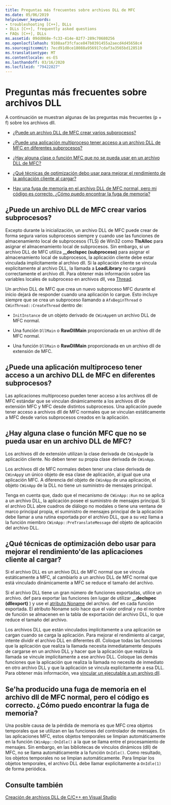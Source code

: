 ```yaml
---
title: Preguntas más frecuentes sobre archivos DLL de MFC
ms.date: 05/06/2019
helpviewer_keywords:
- troubleshooting [C++], DLLs
- DLLs [C++], frequently asked questions
- FAQs [C++], DLLs
ms.assetid: 09dd068e-fc33-414e-82f7-289c70680256
ms.openlocfilehash: 9108aaf3fcface847b0391455a2aecd4d45658c4
ms.sourcegitcommit: 7ecd91d8ce18088a956917cdaf3a3565bd128510
ms.translationtype: MT
ms.contentlocale: es-ES
ms.lasthandoff: 03/16/2020
ms.locfileid: "79422827"
---
```

# <a name="dll-frequently-asked-questions"></a>Preguntas más frecuentes sobre archivos DLL

A continuación se muestran algunas de las preguntas más frecuentes (p + f) sobre los archivos dll.

- [¿Puede un archivo DLL de MFC crear varios subprocesos?](#mfc_multithreaded_1)

- [¿Puede una aplicación multiproceso tener acceso a un archivo DLL de MFC en diferentes subprocesos?](#mfc_multithreaded_2)

- [¿Hay alguna clase o función MFC que no se pueda usar en un archivo DLL de MFC?](#mfc_prohibited_classes)

- [¿Qué técnicas de optimización debo usar para mejorar el rendimiento de la aplicación cliente al cargar?](#mfc_optimization)

- [Hay una fuga de memoria en el archivo DLL de MFC normal, pero mi código es correcto. ¿Cómo puedo encontrar la fuga de memoria?](#memory_leak)

## <a name="mfc_multithreaded_1"></a>¿Puede un archivo DLL de MFC crear varios subprocesos?

Excepto durante la inicialización, un archivo DLL de MFC puede crear de forma segura varios subprocesos siempre y cuando use las funciones de almacenamiento local de subprocesos (TLS) de Win32 como **TlsAlloc** para asignar el almacenamiento local de subprocesos. Sin embargo, si un archivo DLL de MFC utiliza **__declspec (subproceso)** para asignar el almacenamiento local de subprocesos, la aplicación cliente debe estar vinculada implícitamente al archivo dll. Si la aplicación cliente se vincula explícitamente al archivo DLL, la llamada a **LoadLibrary** no cargará correctamente el archivo dll. Para obtener más información sobre las variables locales de subproceso en archivos dll, vea [Thread](../cpp/thread.md).

Un archivo DLL de MFC que crea un nuevo subproceso MFC durante el inicio dejará de responder cuando una aplicación lo cargue. Esto incluye siempre que se crea un subproceso llamando a `AfxBeginThread` o `CWinThread::CreateThread` dentro de:

- `InitInstance` de un objeto derivado de `CWinApp`en un archivo DLL de MFC normal.

- Una función `DllMain` o **RawDllMain** proporcionada en un archivo dll de MFC normal.

- Una función `DllMain` o **RawDllMain** proporcionada en un archivo dll de extensión de MFC.

## <a name="mfc_multithreaded_2"></a>¿Puede una aplicación multiproceso tener acceso a un archivo DLL de MFC en diferentes subprocesos?

Las aplicaciones multiproceso pueden tener acceso a los archivos dll de MFC estándar que se vinculan dinámicamente a los archivos dll de extensión MFC y MFC desde distintos subprocesos. Una aplicación puede tener acceso a archivos dll de MFC normales que se vinculan estáticamente a MFC desde varios subprocesos creados en la aplicación.

## <a name="mfc_prohibited_classes"></a>¿Hay alguna clase o función MFC que no se pueda usar en un archivo DLL de MFC?

Los archivos dll de extensión utilizan la clase derivada de `CWinApp`de la aplicación cliente. No deben tener su propia clase derivada de `CWinApp`.

Los archivos dll de MFC normales deben tener una clase derivada de `CWinApp`y un único objeto de esa clase de aplicación, al igual que una aplicación MFC. A diferencia del objeto de `CWinApp` de una aplicación, el objeto `CWinApp` de la DLL no tiene un suministro de mensajes principal.

Tenga en cuenta que, dado que el mecanismo de `CWinApp::Run` no se aplica a un archivo DLL, la aplicación posee el suministro de mensajes principal. Si el archivo DLL abre cuadros de diálogo no modales o tiene una ventana de marco principal propia, el suministro de mensajes principal de la aplicación debe llamar a una rutina exportada por el archivo DLL, que a su vez llama a la función miembro `CWinApp::PreTranslateMessage` del objeto de aplicación del archivo DLL.

## <a name="mfc_optimization"></a>¿Qué técnicas de optimización debo usar para mejorar el rendimiento&#39;de las aplicaciones cliente al cargar?

Si el archivo DLL es un archivo DLL de MFC normal que se vincula estáticamente a MFC, al cambiarlo a un archivo DLL de MFC normal que está vinculado dinámicamente a MFC se reduce el tamaño del archivo.

Si el archivo DLL tiene un gran número de funciones exportadas, utilice un archivo. def para exportar las funciones (en lugar de utilizar **__declspec (dllexport)** ) y use el [atributo Noname](exporting-functions-from-a-dll-by-ordinal-rather-than-by-name.md) del archivo. def en cada función exportada. El atributo Noname solo hace que el valor ordinal y no el nombre de función se almacenen en la tabla de exportación del archivo DLL, lo que reduce el tamaño del archivo.

Los archivos DLL que están vinculados implícitamente a una aplicación se cargan cuando se carga la aplicación. Para mejorar el rendimiento al cargar, intente dividir el archivo DLL en diferentes dll. Coloque todas las funciones que la aplicación que realiza la llamada necesita inmediatamente después de cargarse en un archivo DLL y hacer que la aplicación que realiza la llamada se vincule implícitamente a ese archivo DLL. Coloque las demás funciones que la aplicación que realiza la llamada no necesita de inmediato en otro archivo DLL y que la aplicación se vincula explícitamente a esa DLL. Para obtener más información, vea [vincular un ejecutable a un archivo dll](linking-an-executable-to-a-dll.md#determining-which-linking-method-to-use).

## <a name="memory_leak"></a>Se&#39;ha producido una fuga de memoria en el archivo dll de MFC normal, pero el código es correcto. ¿Cómo puedo encontrar la fuga de memoria?

Una posible causa de la pérdida de memoria es que MFC crea objetos temporales que se utilizan en las funciones del controlador de mensajes. En las aplicaciones MFC, estos objetos temporales se limpian automáticamente en la función `CWinApp::OnIdle()` a la que se llama entre el procesamiento de mensajes. Sin embargo, en las bibliotecas de vínculos dinámicos (dll) de MFC, no se llama automáticamente a la función `OnIdle()`. Como resultado, los objetos temporales no se limpian automáticamente. Para limpiar los objetos temporales, el archivo DLL debe llamar explícitamente a `OnIdle(1)` de forma periódica.

## <a name="see-also"></a>Consulte también

[Creación de archivos DLL de C/C++ en Visual Studio](dlls-in-visual-cpp.md)
